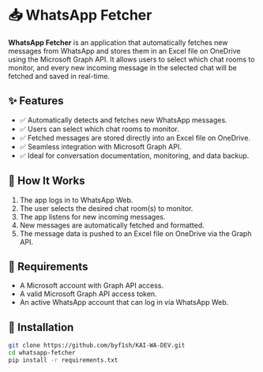 # 📥 WhatsApp Fetcher

**WhatsApp Fetcher** is an application that automatically fetches new messages from WhatsApp and stores them in an Excel file on OneDrive using the Microsoft Graph API. It allows users to select which chat rooms to monitor, and every new incoming message in the selected chat will be fetched and saved in real-time.

## ✨ Features

- ✅ Automatically detects and fetches new WhatsApp messages.
- ✅ Users can select which chat rooms to monitor.
- ✅ Fetched messages are stored directly into an Excel file on OneDrive.
- ✅ Seamless integration with Microsoft Graph API.
- ✅ Ideal for conversation documentation, monitoring, and data backup.

## 🚀 How It Works

1. The app logs in to WhatsApp Web.
2. The user selects the desired chat room(s) to monitor.
3. The app listens for new incoming messages.
4. New messages are automatically fetched and formatted.
5. The message data is pushed to an Excel file on OneDrive via the Graph API.

## 🧩 Requirements

- A Microsoft account with Graph API access.
- A valid Microsoft Graph API access token.
- An active WhatsApp account that can log in via WhatsApp Web.

## 🔧 Installation

```bash
git clone https://github.com/byf1sh/KAI-WA-DEV.git
cd whatsapp-fetcher
pip install -r requirements.txt
